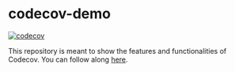 # codecov-demo

[![codecov](https://codecov.io/gh/madatsci/codecov-demo/graph/badge.svg?token=3ZV9TDJ1EF)](https://codecov.io/gh/madatsci/codecov-demo)

This repository is meant to show the features and functionalities of Codecov. You can follow along [here](https://docs.codecov.com/docs/codecov-tutorial).
